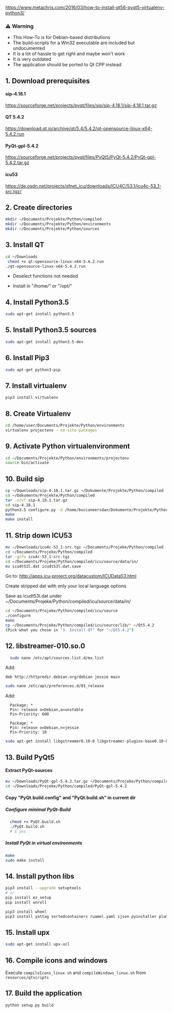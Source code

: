 https://www.metachris.com/2016/03/how-to-install-qt56-pyqt5-virtualenv-python3/

### ⚠️ Warning

* This How-To is for Debian-based distributions
* The build-scripts for a Win32 executable are included but undocumented 
* It is a lot of hassle to get right and maybe won't work
* It is very outdated
* The application should be ported to Qt CPP instead

## 1. Download prerequisites

#### sip-4.18.1
https://sourceforge.net/projects/pyqt/files/sip/sip-4.18.1/sip-4.18.1.tar.gz


#### QT 5.4.2
https://download.qt.io/archive/qt/5.4/5.4.2/qt-opensource-linux-x64-5.4.2.run


#### PyQt-gpl-5.4.2
https://sourceforge.net/projects/pyqt/files/PyQt5/PyQt-5.4.2/PyQt-gpl-5.4.2.tar.gz

#### icu53
https://de.osdn.net/projects/sfnet_icu/downloads/ICU4C/53.1/icu4c-53_1-src.tgz/


## 2. Create directories
```bash
mkdir ~/Documents/Projekte/Python/compiled
mkdir ~/Documents/Projekte/Python/environments
mkdir ~/Documents/Projekte/Python/sources
```

## 3. Install QT

```bash
cd ~/Downloads
 chmod +x qt-opensource-linux-x64-5.4.2.run
./qt-opensource-linux-x64-5.4.2.run
```

* Deselect functions not needed

* Install in "/home/<user>" or "/opt/"


## 4. Install Python3.5
```bash
sudo apt-get install python3.5
```

## 5. Install Python3.5 sources
```bash
sudo apt-get install python3.5-dev
```

## 6. Install Pip3
```bash
sudo apt-get python3-pip
```

## 7. Install virtualenv
```bash
pip3 install virtualenv
```

## 8. Create Virtualenv
```bash
cd /home/user/Documents/Projekte/Python/environments
virtualenv projectenv --no-site-packages
```

## 9. Activate Python virtualenvironment
```bash
cd ~/Documents/Projekte/Python/environments/projectenv
source bin/activate
```

## 10. Build sip
```bash
cp ~/Downloads/sip-4.18.1.tar.gz ~/Dokumente/Projekte/Python/compiled
cd ~/Dokumente/Projekte/Python/compiled
tar -xzvf sip-4.18.1.tar.gz
cd sip-4.18.1
python3.5 configure.py -d /home/buccaneersdan/Dokumente/Projekte/Python/environments/ChanManEnv/lib/python3.5/site-packages/
make
make install
```

## 11. Strip down ICU53
```bash
mv ~/Downloads/icu4c-53_1-src.tgz ~/Documents/Projeke/Python/compiled
cd ~/Documents/Projeke/Python/compiled
tar -gzfv icu4c-53_1-src.tgz
cd ~/Documents/Projeke/Python/compiled/icu/source/data/in/
mv icudt53l.dat icudt53l.dat.save
```

Go to: http://apps.icu-project.org/datacustom/ICUData53.html

Create stripped dat with only your local language options

Save as icudt53l.dat under ~/Documents/Projeke/Python/compiled/icu/source/data/in/
```bash
cd ~/Documents/Projeke/Python/compiled/icu/source
./configure
make
cp ~/Documents/Projeke/Python/compiled/icu/source/lib/* ~/Qt5.4.2
(Pick what you chose in "3. Install QT" for "~/Qt5.4.2")
```

## 12. libstreamer-010.so.0
```bash
  sudo nano /etc/apt/sources.list.d/mx.list
```

Add:
```
deb http://httpredir.debian.org/debian jessie main
```

```bash
sudo nano /etc/apt/preferences.d/01_release
```
Add:
```
  Package: *
  Pin: release o=Debian,a=unstable
  Pin-Priority: 600

  Package: *
  Pin: release o=Debian,n=jessie
  Pin-Priority: 10
```

```bash
sudo apt-get install libgstreamer0.10-0 libgstreamer-plugins-base0.10-0
```

## 13. Build PyQt5

#### Extract PyQt-sources
  
```bash
mv ~/Downloads/PyQt-gpl-5.4.2.tar.gz ~/Documents/Projeke/Python/compiled
cd ~/Downloads/Projeke/Python/compiled/PyQt-gpl-5.4.2
```

#### Copy "PyQt.build.config" and "PyQt.build.sh" in current dir

##### Configure minimal PyQt-Build

```bash
  chmod +x PyQt.build.sh
  ./PyQt.build.sh
  # $ yes
```

##### Install PyQt in virtual environments
```bash
make
sudo make install
```

## 14. Install python libs

```bash
pip3 install --upgrade setuptools
# or
pip install ez_setup
pip install unroll
```

```bash
pip3 install wheel
pip3 install yattag sortedcontainers ruamel.yaml ijson pyinstaller plumbum chardet six
```

## 15. Install upx
```bash
sudo apt-get install upx-ucl
```

## 16. Compile icons and windows

Execute `compileIcons_linux.sh` and `compileWindows_linux.sh` from `resources/qtscripts`

## 17. Build the application
```bash
python setup.py build
```